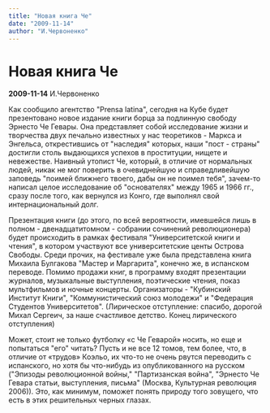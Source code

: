 ```yaml
---
title: "Новая книга Че"
date: "2009-11-14"
author: "И.Червоненко"
---
```


# Новая книга Че

**2009-11-14** И.Червоненко

Как сообщило агентство "Prensa latina", сегодня на Кубе будет презентовано новое издание книги борца за подлинную свободу Эрнесто Че Гевары. Она представляет собой исследование жизни и творчества двух печально известных у нас теоретиков - Маркса и Энгельса, открестившись от "наследия" которых, наши "пост - страны" достигли столь выдающихся успехов в проституции, нищете и невежестве. Наивный утопист Че, который, в отличие от нормальных людей, никак не мог поверить в очевиднейшую и справедливейшую заповедь "поимей ближнего твоего, дабы он не поимел тебя", зачем-то написал целое исследование об "основателях" между 1965 и 1966 гг., сразу после того, как вернулся из Конго, где выполнял свой интернациональный долг.

Презентация книги (до этого, по всей вероятности, имевшейся лишь в полном - двенадцатитомном - собрании сочинений революционера) будет происходить в рамках фестиваля "Университетской книги и чтения", в котором участвуют все университетские центы Острова Свободы. Среди прочих, на фестивале уже была представлена книга Михаила Булгакова "Мастер и Маргарита", конечно же, в испанском переводе. Помимо продажи книг, в программу входят презентации журналов, музыкальные выступления, поэтические чтения, показ мультфильмов и ночные концерты. Организаторы - "Кубинский Институт Книги", "Коммунистический союз молодежи" и "Федерация Студентов Университетов". (Лирическое отступление: спасибо, дорогой Михал Сергеич, за наше счастливое детство. Конец лирического отступления)

Может, стоит не только футболку «с Че Геварой» носить, но еще и попытаться "его" читать? Пусть и не все 12 томов, тем более, что, в отличие от «трудов» Коэльо, их что-то не очень рвутся переводить с испанского, но хотя бы что-нибудь из опубликованного на русском ("Эпизоды революционной войны," "Партизанская война", "Эрнесто Че Гевара статьи, выступления, письма" (Москва, Культурная революция 2006)). Это, как минимум, поможет понять природу того зовущего, что есть в этих решительных черных глазах.